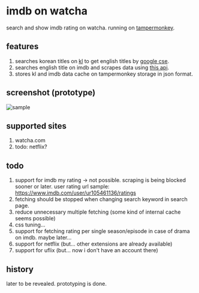 # imdb on watcha
search and show imdb rating on watcha. running on [tampermonkey](https://www.tampermonkey.net/).

## features
1. searches korean titles on [kl](https://m.kinolights.com/) to get english titles by [google cse](https://cse.google.com/).
2. searches english title on imdb and scrapes data using [this api](https://rapidapi.com/rapidapi/api/movie-database-imdb-alternative/).
3. stores kl and imdb data cache on tampermonkey storage in json format.

## screenshot (prototype)
![sample](https://user-images.githubusercontent.com/8731054/121945768-1ddd6c80-cd8f-11eb-9d67-078e799f43e3.png)

## supported sites
1. watcha.com
2. todo: netflix?

## todo
1. support for imdb my rating -> not possible. scraping is being blocked sooner or later. user rating url sample: https://www.imdb.com/user/ur105461136/ratings
2. fetching should be stopped when changing search keyword in search page.
3. reduce unnecessary multiple fetching (some kind of internal cache seems possible)
4. css tuning...
5. support for fetching rating per single season/episode in case of drama on imdb. maybe later...
6. support for netflix (but... other extensions are already available)
7. support for uflix (but... now i don't have an account there)

## history
later to be revealed. prototyping is done.